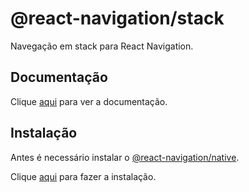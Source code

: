 # @react-navigation/stack

Navegação em stack para React Navigation.

## Documentação

Clique [aqui](https://github.com/react-navigation/react-navigation/tree/main/packages/stack) para ver a documentação.

## Instalação

Antes é necessário instalar o [@react-navigation/native](@react-navigation-native.md).

Clique [aqui](https://www.npmjs.com/package/@react-navigation/stack) para fazer a instalação.